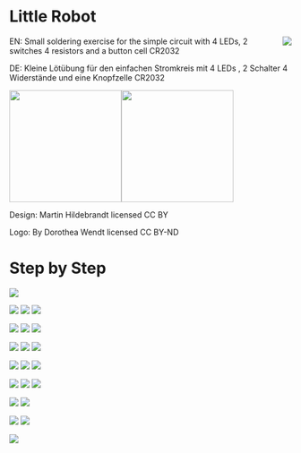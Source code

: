 # Little Robot  
<img src="pictures/wak-lab-LOGO.png" heigth="50" align = "right"> 
EN: Small soldering exercise for the simple circuit with 4 LEDs, 2 switches 4 resistors and a button cell CR2032

DE: Kleine Lötübung für den einfachen Stromkreis mit  4 LEDs , 2 Schalter 4 Widerstände und eine Knopfzelle CR2032

<img src="pictures/RoboAus.jpg" width="200"><img src="pictures/RoboEin.jpg" width="200">

Design: Martin Hildebrandt
licensed CC BY

Logo: By Dorothea Wendt
licensed CC BY-ND

# Step by Step
<img src="pictures/Parts.jpg" heigth="250">

<img src="pictures/Resistor1.jpg" heigth="200"> <img src="pictures/Resistor2.jpg" heigth="200"> <img src="pictures/Resistor3.jpg" heigth="200">

<img src="pictures/Switch1.jpg" heigth="200"> <img src="pictures/Switch2.jpg" heigth="200"> <img src="pictures/Switch3.jpg" heigth="200">

<img src="pictures/Bat1.jpg" heigth="200"> <img src="pictures/Bat2.jpg" heigth="200"> <img src="pictures/Bat3.jpg" heigth="200">

<img src="pictures/LED1.jpg" heigth="200"> <img src="pictures/LED2.jpg" heigth="200"> <img src="pictures/LED3.jpg" heigth="200">

<img src="pictures/LED4.jpg" heigth="200"> <img src="pictures/LED5.jpg" heigth="200"> <img src="pictures/LED6.jpg" heigth="200"> 

<img src="pictures/LED7.jpg" heigth="200"> <img src="pictures/LED8.jpg" heigth="200">

<img src="pictures/Bat4.jpg" heigth="200"> <img src="pictures/Bat5.jpg" heigth="200">

<img src="pictures/Ready.jpg" heigth="250">